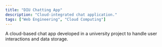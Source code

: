 ```yaml
---
title: "DIU Chatting App"
description: "Cloud-integrated chat application."
tags: ["Web Engineering", "Cloud Computing"]
---
```


A cloud-based chat app developed in a university project to handle user interactions and data storage.